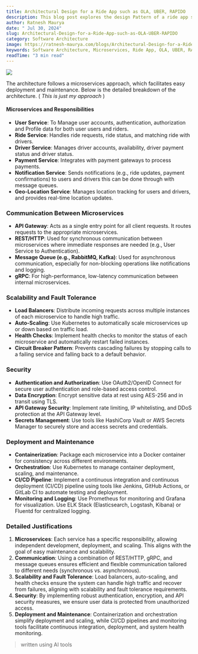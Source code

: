 ```yaml
---
title: Architectural Design for a Ride App such as OLA, UBER, RAPIDO
description: This blog post explores the design Pattern of a ride app such as OLA, UBER, RAPIDO.
author: Ratnesh Maurya
date: " Jul 30, 2024"
slug: Architectural-Design-for-a-Ride-App-such-as-OLA-UBER-RAPIDO
category: Software Architecture
image: https://ratnesh-maurya.com/blogs/Architectural-Design-for-a-Ride-App-such-as-OLA-UBER-RAPIDO.jpg
keywords: Software Architecture, Microservices, Ride App, OLA, UBER, RAPIDO, Microservices Architecture, Scalability, Fault Tolerance, Security, Deployment, Maintenance, Communication, Scalability, Fault Tolerance, Security, Deployment, Maintenance, Communication,
readTime: "3 min read"
---
```


![](https://ratnesh-maurya.com/blogs/Architectural-Design-for-a-Ride-App-such-as-OLA-UBER-RAPIDO.jpg)

The architecture follows a microservices approach, which facilitates easy deployment and maintenance. Below is the detailed breakdown of the architecture. ( _This is just my approach_ )

#### Microservices and Responsibilities

- **User Service**: To Manage user accounts, authentication, authorization and Profile data for both user users and riders.
- **Ride Service**: Handles ride requests, ride status, and matching ride with drivers.
- **Driver Service**: Manages driver accounts, availability, driver payment status and driver status.
- **Payment Service**: Integrates with payment gateways to process payments.
- **Notification Service**: Sends notifications (e.g., ride updates, payment confirmations) to users and drivers this can be done through with message queues.
- **Geo-Location Service**: Manages location tracking for users and drivers, and provides real-time location updates.

### Communication Between Microservices

- **API Gateway**: Acts as a single entry point for all client requests. It routes requests to the appropriate microservices.
- **REST/HTTP**: Used for synchronous communication between microservices where immediate responses are needed (e.g., User Service to Authentication).
- **Message Queue (e.g., RabbitMQ, Kafka)**: Used for asynchronous communication, especially for non-blocking operations like notifications and logging.
- **gRPC**: For high-performance, low-latency communication between internal microservices.

### Scalability and Fault Tolerance

- **Load Balancers**: Distribute incoming requests across multiple instances of each microservice to handle high traffic.
- **Auto-Scaling**: Use Kubernetes to automatically scale microservices up or down based on traffic load.
- **Health Checks**: Implement health checks to monitor the status of each microservice and automatically restart failed instances.
- **Circuit Breaker Pattern**: Prevents cascading failures by stopping calls to a failing service and falling back to a default behavior.

### Security

- **Authentication and Authorization**: Use OAuth2/OpenID Connect for secure user authentication and role-based access control.
- **Data Encryption**: Encrypt sensitive data at rest using AES-256 and in transit using TLS.
- **API Gateway Security**: Implement rate limiting, IP whitelisting, and DDoS protection at the API Gateway level.
- **Secrets Management**: Use tools like HashiCorp Vault or AWS Secrets Manager to securely store and access secrets and credentials.

### Deployment and Maintenance

- **Containerization**: Package each microservice into a Docker container for consistency across different environments.
- **Orchestration**: Use Kubernetes to manage container deployment, scaling, and maintenance.
- **CI/CD Pipeline**: Implement a continuous integration and continuous deployment (CI/CD) pipeline using tools like Jenkins, GitHub Actions, or GitLab CI to automate testing and deployment.
- **Monitoring and Logging**: Use Prometheus for monitoring and Grafana for visualization. Use ELK Stack (Elasticsearch, Logstash, Kibana) or Fluentd for centralized logging.

### Detailed Justifications

1.  **Microservices**: Each service has a specific responsibility, allowing independent development, deployment, and scaling. This aligns with the goal of easy maintenance and scalability.
2.  **Communication**: Using a combination of REST/HTTP, gRPC, and message queues ensures efficient and flexible communication tailored to different needs (synchronous vs. asynchronous).
3.  **Scalability and Fault Tolerance**: Load balancers, auto-scaling, and health checks ensure the system can handle high traffic and recover from failures, aligning with scalability and fault tolerance requirements.
4.  **Security**: By implementing robust authentication, encryption, and API security measures, we ensure user data is protected from unauthorized access.
5.  **Deployment and Maintenance**: Containerization and orchestration simplify deployment and scaling, while CI/CD pipelines and monitoring tools facilitate continuous integration, deployment, and system health monitoring.

> written using AI tools
